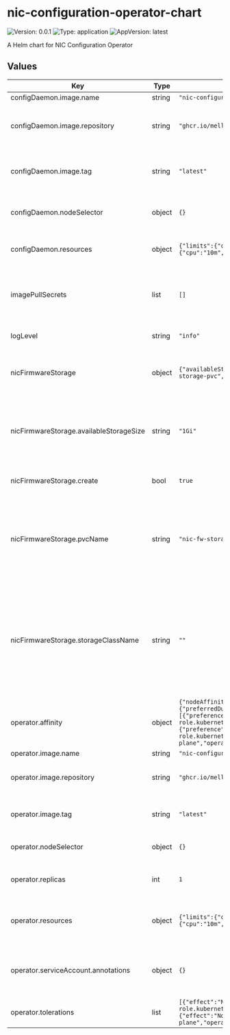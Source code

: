 # nic-configuration-operator-chart

![Version: 0.0.1](https://img.shields.io/badge/Version-0.0.1-informational?style=flat-square) ![Type: application](https://img.shields.io/badge/Type-application-informational?style=flat-square) ![AppVersion: latest](https://img.shields.io/badge/AppVersion-latest-informational?style=flat-square)

A Helm chart for NIC Configuration Operator

## Values

| Key | Type | Default | Description |
|-----|------|---------|-------------|
| configDaemon.image.name | string | `"nic-configuration-operator-daemon"` |  |
| configDaemon.image.repository | string | `"ghcr.io/mellanox"` | repository to use for the config daemon image |
| configDaemon.image.tag | string | `"latest"` | image tag to use for the config daemon image |
| configDaemon.nodeSelector | object | `{}` | node selector for the config daemon |
| configDaemon.resources | object | `{"limits":{"cpu":"500m","memory":"128Mi"},"requests":{"cpu":"10m","memory":"64Mi"}}` | resources and limits for the config daemon |
| imagePullSecrets | list | `[]` | image pull secrets for both the operator and the config daemon |
| logLevel | string | `"info"` | log level configuration (debug|info) |
| nicFirmwareStorage | object | `{"availableStorageSize":"1Gi","create":true,"pvcName":"nic-fw-storage-pvc","storageClassName":""}` | settings to enable the NIC Firmware Storage |
| nicFirmwareStorage.availableStorageSize | string | `"1Gi"` | storage size for the NIC Configuration Operator to request. 1Gi is the default value when not provided |
| nicFirmwareStorage.create | bool | `true` | create a new pvc or use an existing one |
| nicFirmwareStorage.pvcName | string | `"nic-fw-storage-pvc"` | name of the PVC to mount as NIC Firmware storage. If not provided, the NIC FW upgrade feature will be disabled. |
| nicFirmwareStorage.storageClassName | string | `""` | storage class name to be used to store NIC FW binaries during NIC FW upgrade. If not provided, the cluster-default storage class will be used |
| operator.affinity | object | `{"nodeAffinity":{"preferredDuringSchedulingIgnoredDuringExecution":[{"preference":{"matchExpressions":[{"key":"node-role.kubernetes.io/master","operator":"Exists"}]},"weight":1},{"preference":{"matchExpressions":[{"key":"node-role.kubernetes.io/control-plane","operator":"Exists"}]},"weight":1}]}}` | node affinity for the operator |
| operator.image.name | string | `"nic-configuration-operator"` |  |
| operator.image.repository | string | `"ghcr.io/mellanox"` | repository to use for the operator image |
| operator.image.tag | string | `"latest"` | image tag to use for the operator image |
| operator.nodeSelector | object | `{}` | node selector for the operator |
| operator.replicas | int | `1` | operator deployment number of replicas |
| operator.resources | object | `{"limits":{"cpu":"500m","memory":"128Mi"},"requests":{"cpu":"10m","memory":"64Mi"}}` | specify resource requests and limits for the operator |
| operator.serviceAccount.annotations | object | `{}` | set annotations for the operator service account |
| operator.tolerations | list | `[{"effect":"NoSchedule","key":"node-role.kubernetes.io/master","operator":"Exists"},{"effect":"NoSchedule","key":"node-role.kubernetes.io/control-plane","operator":"Exists"}]` | tolerations for the operator |

